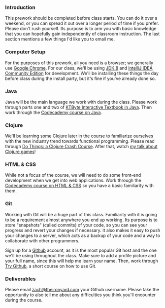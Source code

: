 ### Introduction

This prework should be completed before class starts. You can do it over a weekend, or you can spread it out over a longer period of time if you prefer. Please don't rush yourself. Its purpose is to arm you with basic knowledge that you can hopefully gain independently of classroom instruction. The last section mentions a few things I'd like you to email me.

### Computer Setup

For the purposes of this prework, all you need is a browser; we generally use [Google Chrome](http://www.google.com/chrome/). For our class, we'll be using [JDK 8](http://www.oracle.com/technetwork/java/javase/downloads/jdk8-downloads-2133151.html) and [IntelliJ IDEA Community Edition](https://www.jetbrains.com/idea/download/) for development. We'll be installing these things the day before class during the install party, but it's fine if you've already done so.

### Java

Java will be the main language we work with during the class. Please work through parts one and two of [KTByte Interactive Textbook in Java](https://www.ktbyte.com/java-tutorial/book). Then work through the [Codecademy course on Java](https://www.codecademy.com/en/courses/learn-java).

### Clojure

We'll be learning some Clojure later in the course to familiarize ourselves with the new industry trend towards functional programming. Please read through [Do Things: a Clojure Crash Course](http://www.braveclojure.com/do-things/). After that, watch [my talk about Clojure games](https://www.youtube.com/watch?v=0GzzFeS5cMc)!

### HTML & CSS

While not a focus of the course, we will need to do some front-end development when we get into web applications. Work through the [Codecademy course on HTML & CSS](https://www.codecademy.com/en/tracks/web) so you have a basic familiarity with them.

### Git

Working with Git will be a huge part of this class. Familiarity with it is going to be a requirement almost anywhere you end up working. Its purpose is to store "snapshots" (called commits) of your code, so you can see your progress and revert your changes if necessary. It also makes it easy to push your changes to a server, which acts as a backup of your code and a way to collaborate with other programmers.

Sign up for a [Github](https://github.com/) account, as it is the most popular Git host and the one we'll be using throughout the class. Make sure to add a profile picture and your full name, since this will help me learn your name. Then, work through [Try Github](https://try.github.io/), a short course on how to use Git.

### Deliverables

Please email zach@theironyard.com your Github username. Please take the opportunity to also tell me about any difficulties you think you'll encounter during the course.
